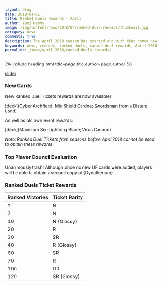 ```yaml
---
layout: blog
date: 2018-04-01
title: Ranked Duels Rewards - April
author: Yami Hammy
image: /img/content/news/2018/04/ranked-duel-rewards/thumbnail.jpg
category: news
comments: true
description: The April 2018 season has started and with that comes new Duel Rewards. Check here for an overview of all the new obtainable cards!
keywords: news, rewards, ranked duels, ranked duel rewards, April 2018
permalink: /news/april-2018/ranked-duels-rewards/
---
```


{% include heading.html title=page.title author=page.author %}

[slider](/img/content/news/2018/04/ranked-duel-rewards/slider-ranked-duels.jpg)

### New Cards

New Ranked Duel Tickets rewards are now available!

[deck](Cyber Archfiend; Mid Shield Gardna; Swordsman from a Distant Land)

As well as old own event rewards:

[deck](Maximum Six; Lightning Blade; Virus Cannon)

*Note: Ranked Duel Tickets from seasons before April 2018 cannot be used to obtain these rewards*

### Top Player Council Evaluation

Unanimously trash! Although since no new UR cards were added, players will be able to obtain a second copy of {Dynatherium}.  

### Ranked Duels Ticket Rewards

| Ranked Victories | Ticket Rarity | 
|--|--|
| 2 | N |
| 7 | N |
| 10 | N (Glossy) |
| 20 | R |
| 30 | SR |
| 40 | R (Glossy) |
| 60 | SR |
| 70 | R |
| 100 | UR |
| 120 | SR (Glossy) |